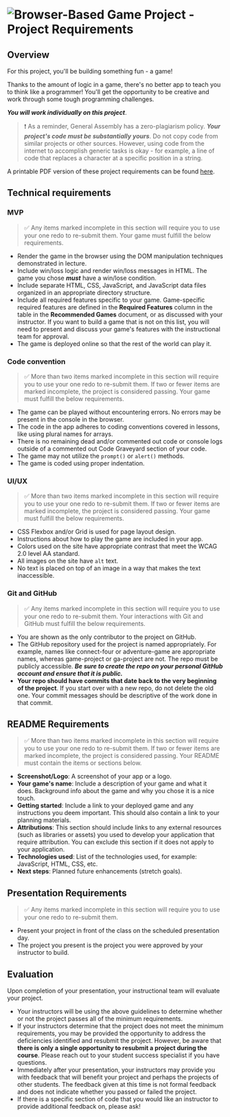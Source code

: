 # ![Browser-Based Game Project - Project Requirements](./assets/hero.png)

## Overview

For this project, you'll be building something fun - a game!

Thanks to the amount of logic in a game, there's no better app to teach you to think like a programmer! You'll get the opportunity to be creative and work through some tough programming challenges.

***You will work individually on this project***.

> ❗️ As a reminder, General Assembly has a zero-plagiarism policy. ***Your project's code must be substantially yours***. Do not copy code from similar projects or other sources. However, using code from the internet to accomplish generic tasks is okay - for example, a line of code that replaces a character at a specific position in a string.

A printable PDF version of these project requirements can be found [here](./assets/project-requirements.pdf).

## Technical requirements

### MVP

> ✅ Any items marked incomplete in this section will require you to use your one redo to re-submit them. Your game must fulfill the below requirements.

- Render the game in the browser using the DOM manipulation techniques demonstrated in lecture.
- Include win/loss logic and render win/loss messages in HTML. The game you chose ***must*** have a win/lose condition.
- Include separate HTML, CSS, JavaScript, and JavaScript data files organized in an appropriate directory structure.
- Include all required features specific to your game. Game-specific required features are defined in the **Required Features** column in the table in the **Recommended Games** document, or as discussed with your instructor. If you want to build a game that is not on this list, you will need to present and discuss your game's features with the instructional team for approval.
- The game is deployed online so that the rest of the world can play it.

### Code convention

> ✅ More than two items marked incomplete in this section will require you to use your one redo to re-submit them. If two or fewer items are marked incomplete, the project is considered passing. Your game must fulfill the below requirements.

- The game can be played without encountering errors. No errors may be present in the console in the browser.
- The code in the app adheres to coding conventions covered in lessons, like using plural names for arrays.
- There is no remaining dead and/or commented out code or console logs outside of a commented out Code Graveyard section of your code.
- The game may not utilize the `prompt()` or `alert()` methods.
- The game is coded using proper indentation.

### UI/UX

> ✅ More than two items marked incomplete in this section will require you to use your one redo to re-submit them. If two or fewer items are marked incomplete, the project is considered passing. Your game must fulfill the below requirements.

- CSS Flexbox and/or Grid is used for page layout design.
- Instructions about how to play the game are included in your app.
- Colors used on the site have appropriate contrast that meet the WCAG 2.0 level AA standard.
- All images on the site have `alt` text.
- No text is placed on top of an image in a way that makes the text inaccessible.

### Git and GitHub

> ✅ Any items marked incomplete in this section will require you to use your one redo to re-submit them. Your interactions with Git and GitHub must fulfill the below requirements.

- You are shown as the only contributor to the project on GitHub.
- The GitHub repository used for the project is named appropriately. For example, names like connect-four or adventure-game are appropriate names, whereas game-project or ga-project are not. The repo must be publicly accessible. ***Be sure to create the repo on your personal GitHub account and ensure that it is public.***
- **Your repo should have commits that date back to the very beginning of the project**. If you start over with a new repo, do not delete the old one. Your commit messages should be descriptive of the work done in that commit.

## README Requirements

> ✅ More than two items marked incomplete in this section will require you to use your one redo to re-submit them. If two or fewer items are marked incomplete, the project is considered passing. Your README must contain the items or sections below.

- **Screenshot/Logo**: A screenshot of your app or a logo.
- **Your game's name**: Include a description of your game and what it does. Background info about the game and why you chose it is a nice touch.
- **Getting started**: Include a link to your deployed game and any instructions you deem important. This should also contain a link to your planning materials.
- **Attributions**: This section should include links to any external resources (such as libraries or assets) you used to develop your application that require attribution. You can exclude this section if it does not apply to your application.
- **Technologies used**: List of the technologies used, for example: JavaScript, HTML, CSS, etc.
- **Next steps**: Planned future enhancements (stretch goals).

## Presentation Requirements

> ✅ Any items marked incomplete in this section will require you to use your one redo to re-submit them.

- Present your project in front of the class on the scheduled presentation day.
- The project you present is the project you were approved by your instructor to build.

## Evaluation

Upon completion of your presentation, your instructional team will evaluate your project.

- Your instructors will be using the above guidelines to determine whether or not the project passes all of the minimum requirements.
- If your instructors determine that the project does not meet the minimum requirements, you may be provided the opportunity to address the deficiencies identified and resubmit the project. However, be aware that **there is only a single opportunity to resubmit a project during the course**. Please reach out to your student success specialist if you have questions.
- Immediately after your presentation, your instructors may provide you with feedback that will benefit your project and perhaps the projects of other students. The feedback given at this time is not formal feedback and does not indicate whether you passed or failed the project.
- If there is a specific section of code that you would like an instructor to provide additional feedback on, please ask!